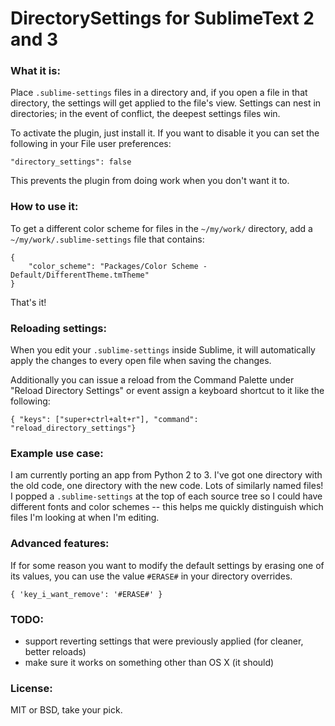# DirectorySettings for SublimeText 2 and 3

### What it is:

Place `.sublime-settings` files in a directory and, if you open a file in that directory, the settings will get applied to the file's view. Settings can nest in directories; in the event of conflict, the deepest settings files win.

To activate the plugin, just install it. If you want to disable it you can set the following in your File user preferences:

    "directory_settings": false

This prevents the plugin from doing work when you don't want it to.

### How to use it:

To get a different color scheme for files in the `~/my/work/` directory, add a `~/my/work/.sublime-settings` file that contains:

    {
        "color_scheme": "Packages/Color Scheme - Default/DifferentTheme.tmTheme"
    }

That's it!

### Reloading settings:

When you edit your `.sublime-settings` inside Sublime, it will automatically apply the changes to every open file when saving the
changes.

Additionally you can issue a reload from the Command Palette under "Reload Directory Settings" or event assign a keyboard shortcut
to it like the following:

    { "keys": ["super+ctrl+alt+r"], "command": "reload_directory_settings"}


### Example use case:

I am currently porting an app from Python 2 to 3. I've got one directory with the old code, one directory with the new code. Lots of similarly named files! I popped a `.sublime-settings` at the top of each source tree so I could have different fonts and color schemes -- this helps me quickly distinguish which files I'm looking at when I'm editing.

### Advanced features:

If for some reason you want to modify the default settings by erasing one of its values, you can use
the value `#ERASE#` in your directory overrides.

    { 'key_i_want_remove': '#ERASE#' }


### TODO:

- support reverting settings that were previously applied (for cleaner, better reloads)
- make sure it works on something other than OS X (it should)

### License:

MIT or BSD, take your pick.



